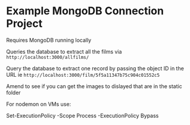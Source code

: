 # Example MongoDB Connection Project

Requires MongoDB running locally

Queries the database to extract all the films via `http://localhost:3000/allfilms/`

Query the database to extract one record by passing the object ID in the URL ie `http://localhost:3000/film/5f5a11347b75c904c01552c5`

Amend to see if you can get the images to dislayed that are in the static folder

For nodemon on VMs use:

Set-ExecutionPolicy -Scope Process -ExecutionPolicy Bypass

